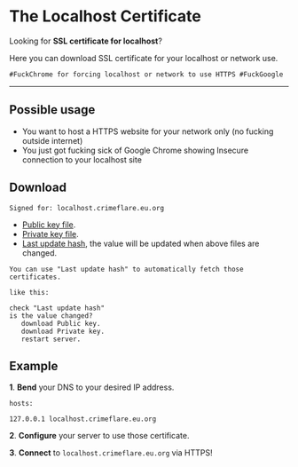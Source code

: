 # The Localhost Certificate


Looking for **SSL certificate for localhost**?

Here you can download SSL certificate for your localhost or network use.

`#FuckChrome for forcing localhost or network to use HTTPS #FuckGoogle`


---

## Possible usage

- You want to host a HTTPS website for your network only (no fucking outside internet)
- You just got fucking sick of Google Chrome showing Insecure connection to your localhost site


## Download

`Signed for: localhost.crimeflare.eu.org`

- [Public key file](public.txt).
- [Private key file](private.txt).
- [Last update hash](update_hash.json), the value will be updated when above files are changed.

```
You can use "Last update hash" to automatically fetch those certificates.

like this:

check "Last update hash"
is the value changed?
   download Public key.
   download Private key.
   restart server.
```


## Example

**1**. **Bend** your DNS to your desired IP address.

```
hosts:

127.0.0.1 localhost.crimeflare.eu.org
```

**2**. **Configure** your server to use those certificate.

**3**. **Connect** to `localhost.crimeflare.eu.org` via HTTPS!

